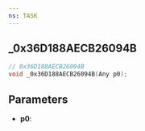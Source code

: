 ```yaml
---
ns: TASK
---
```

## _0x36D188AECB26094B

```c
// 0x36D188AECB26094B
void _0x36D188AECB26094B(Any p0);
```

## Parameters
* **p0**:
